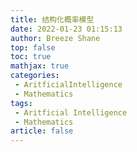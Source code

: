 ```yaml
---
title: 结构化概率模型
date: 2022-01-23 01:15:13
author: Breeze Shane
top: false
toc: true
mathjax: true
categories: 
 - AritficialIntelligence
 - Mathematics
tags: 
 - Aritficial Intelligence
 - Mathematics
article: false
---
```


